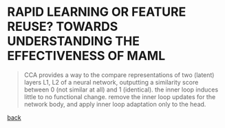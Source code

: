 # RAPID LEARNING OR FEATURE REUSE? TOWARDS UNDERSTANDING THE EFFECTIVENESS OF MAML

> CCA provides a way to the compare representations of two (latent) layers L1, L2 of a neural network, outputting a similarity score between 0 (not similar at all) and 1 (identical). 
> the inner loop induces little to no functional change. 
> remove the inner loop updates for the network body, and apply inner loop adaptation only to the head.
> 

[back](https://github.com/YHJYH/Machine_Learning/blob/main/projects/Master_Thesis/papers/refs.md#content)

